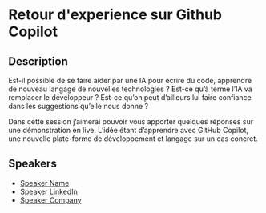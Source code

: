 # Retour d'experience sur Github Copilot

## Description

Est-il possible de se faire aider par une IA pour écrire du code, apprendre de nouveau langage de nouvelles technologies ? Est-ce qu’à terme l’IA va remplacer le développeur ? Est-ce qu’on peut d’ailleurs lui faire confiance dans les suggestions qu’elle nous donne ?
Dans cette session j’aimerai pouvoir vous apporter quelques réponses sur une démonstration en live. L’idée étant d’apprendre  avec GitHub Copilot, une nouvelle plate-forme de développement et langage sur un cas concret.


## Speakers

- [Speaker Name](https://x.com/speaker_x_handle)
- [Speaker LinkedIn](https://linkedin.com/in/speaker_linkedin_handle)
- [Speaker Company](https://speaker_company_url)
